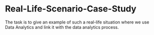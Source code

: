 # Real-Life-Scenario-Case-Study
The task is to give an example of such a real-life situation where we use Data Analytics and link it with the data analytics process.
